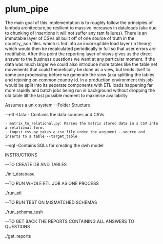 # plum_pipe

The main goal of this implementation is to roughly follow the principles of lambda architecture,be resilient to massive increases in dataloads (aka due to chunking
of insertions it will not suffer any ram failures). There is an immutable layer of CSVs all built off of one source of truth in the country_json files. 
which is fed into an incorruptible load layer (in theory) which would then be recalculated periodically in full so that user errors are rectifiable. 
After this point the reporting layer of views gives us the direct answer to the business questions we want at any particular moment. 
If the data was much larger we could also introduce more tables like the table net movements that could theoretically be done as a view, 
but lends itself to some pre processing before we generate the view (aka splitting the tables and rejoining on common country id. In a production environment
this job would be split into its seperate components with ETL loads happening far more rapidly and batch jobs being run in background without dropping the old table 
till the last possible moment to maximise availability


Assumes a unix system
--Folder Structure


--etl
    -Data
    - Contains the data sources and CSVs

    - matrix_to_relational.py: Parses the matrix stored data in a CSV into a relational form.
    - ingest_csv.py takes a csv file under the argument --source and inserts to a table --target_table
    
--sql
    -Contains SQLs for creating the dwh model


INSTRUCTIONS

--TO CREATE DB AND TABLES

./init_database

--TO RUN WHOLE ETL JOB AS ONE PROCESS

./run_etl

--TO RUN TEST ON MISMATCHED SCHEMAS

./run_schema_tesh

--TO GET BACK THE REPORTS CONTAINING ALL ANSWERS TO QUESTIONS

./get_reports
